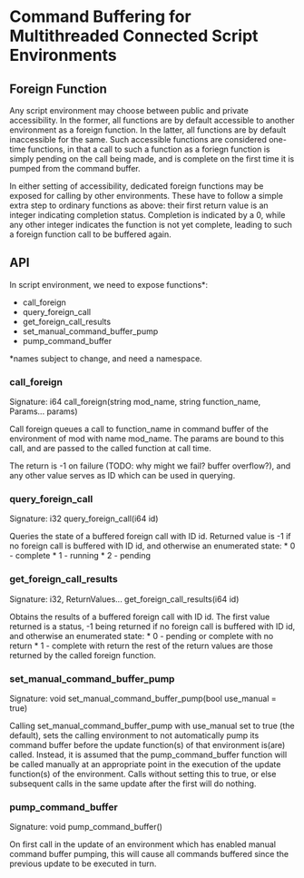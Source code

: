 # Command Buffering for Multithreaded Connected Script Environments

## Foreign Function

Any script environment may choose between public and private accessibility. In the
former, all functions are by default accessible to another environment as a foreign
function. In the latter, all functions are by default inaccessible for the same. Such
accessible functions are considered one-time functions, in that a call to such a
function as a foriegn function is simply pending on the call being made, and is
complete on the first time it is pumped from the command buffer.

In either setting of accessibility, dedicated foreign functions may be exposed for
calling by other environments. These have to follow a simple extra step to ordinary
functions as above: their first return value is an integer indicating completion status.
Completion is indicated by a 0, while any other integer indicates the function is not
yet complete, leading to such a foreign function call to be buffered again.

## API

In script environment, we need to expose functions*:
  * call_foreign
  * query_foreign_call
  * get_foreign_call_results
  * set_manual_command_buffer_pump
  * pump_command_buffer

*names subject to change, and need a namespace.

### call_foreign

Signature:
i64 call_foreign(string mod_name, string function_name, Params... params)

Call foreign queues a call to function_name in command buffer of the environment of mod
with name mod_name. The params are bound to this call, and are passed to the called
function at call time.

The return is -1 on failure (TODO: why might we fail? buffer overflow?), and any other
value serves as ID which can be used in querying.

### query_foreign_call

Signature:
i32 query_foreign_call(i64 id)

Queries the state of a buffered foreign call with ID id. Returned value is -1 if no
foreign call is buffered with ID id, and otherwise an enumerated state:
    * 0 - complete
    * 1 - running
    * 2 - pending

### get_foreign_call_results

Signature:
i32, ReturnValues... get_foreign_call_results(i64 id)

Obtains the results of a buffered foreign call with ID id. The first value returned is
a status, -1 being returned if no foreign call is buffered with ID id, and otherwise an
enumerated state:
    * 0 - pending or complete with no return
    * 1 - complete with return
the rest of the return values are those returned by the called foreign function.

### set_manual_command_buffer_pump

Signature:
void set_manual_command_buffer_pump(bool use_manual = true)

Calling set_manual_command_buffer_pump with use_manual set to true (the default), sets
the calling environment to not automatically pump its command buffer before the update
function(s) of that environment is(are) called. Instead, it is assumed that the
pump_command_buffer function will be called manually at an appropriate point in the
execution of the update function(s) of the environment. Calls without setting this to
true, or else subsequent calls in the same update after the first will do nothing.

### pump_command_buffer

Signature:
void pump_command_buffer()

On first call in the update of an environment which has enabled manual command buffer
pumping, this will cause all commands buffered since the previous update to be
executed in turn.
